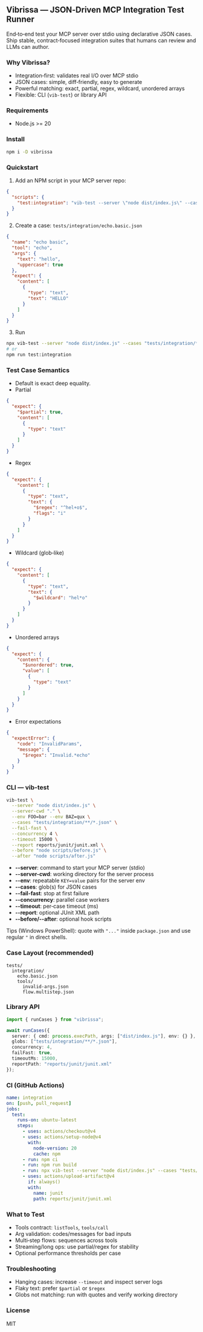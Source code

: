 ## Vibrissa — JSON‑Driven MCP Integration Test Runner

End‑to‑end test your MCP server over stdio using declarative JSON cases. Ship stable, contract‑focused integration suites that humans can review and LLMs can author.

### Why Vibrissa?
- Integration‑first: validates real I/O over MCP stdio
- JSON cases: simple, diff‑friendly, easy to generate
- Powerful matching: exact, partial, regex, wildcard, unordered arrays
- Flexible: CLI (`vib-test`) or library API

### Requirements
- Node.js >= 20

### Install
```bash
npm i -D vibrissa
```

### Quickstart
1) Add an NPM script in your MCP server repo:
```json
{
  "scripts": {
    "test:integration": "vib-test --server \"node dist/index.js\" --cases \"tests/integration/**/*.json\" --fail-fast --concurrency 4 --timeout 15000"
  }
}
```

2) Create a case: `tests/integration/echo.basic.json`
```json
{
  "name": "echo basic",
  "tool": "echo",
  "args": {
    "text": "hello",
    "uppercase": true
  },
  "expect": {
    "content": [
      {
        "type": "text",
        "text": "HELLO"
      }
    ]
  }
}
```

3) Run
```bash
npx vib-test --server "node dist/index.js" --cases "tests/integration/**/*.json"
# or
npm run test:integration
```

### Test Case Semantics
- Default is exact deep equality.
- Partial
```json
{
  "expect": {
    "$partial": true,
    "content": [
      {
        "type": "text"
      }
    ]
  }
}
```
- Regex
```json
{
  "expect": {
    "content": [
      {
        "type": "text",
        "text": {
          "$regex": "^hel+o$",
          "flags": "i"
        }
      }
    ]
  }
}
```
- Wildcard (glob‑like)
```json
{
  "expect": {
    "content": [
      {
        "type": "text",
        "text": {
          "$wildcard": "hel*o"
        }
      }
    ]
  }
}
```
- Unordered arrays
```json
{
  "expect": {
    "content": {
      "$unordered": true,
      "value": [
        {
          "type": "text"
        }
      ]
    }
  }
}
```
- Error expectations
```json
{
  "expectError": {
    "code": "InvalidParams",
    "message": {
      "$regex": "Invalid.*echo"
    }
  }
}
```

### CLI — vib-test
```bash
vib-test \
  --server "node dist/index.js" \
  --server-cwd "." \
  --env FOO=bar --env BAZ=qux \
  --cases "tests/integration/**/*.json" \
  --fail-fast \
  --concurrency 4 \
  --timeout 15000 \
  --report reports/junit/junit.xml \
  --before "node scripts/before.js" \
  --after "node scripts/after.js"
```
- **--server**: command to start your MCP server (stdio)
- **--server-cwd**: working directory for the server process
- **--env**: repeatable `KEY=value` pairs for the server env
- **--cases**: glob(s) for JSON cases
- **--fail-fast**: stop at first failure
- **--concurrency**: parallel case workers
- **--timeout**: per‑case timeout (ms)
- **--report**: optional JUnit XML path
- **--before/--after**: optional hook scripts

Tips (Windows PowerShell): quote with `"..."` inside `package.json` and use regular `"` in direct shells.

### Case Layout (recommended)
```
tests/
  integration/
    echo.basic.json
    tools/
      invalid-args.json
      flow.multistep.json
```

### Library API
```ts
import { runCases } from "vibrissa";

await runCases({
  server: { cmd: process.execPath, args: ["dist/index.js"], env: {} },
  globs: ["tests/integration/**/*.json"],
  concurrency: 4,
  failFast: true,
  timeoutMs: 15000,
  reportPath: "reports/junit/junit.xml"
});
```

### CI (GitHub Actions)
```yaml
name: integration
on: [push, pull_request]
jobs:
  test:
    runs-on: ubuntu-latest
    steps:
      - uses: actions/checkout@v4
      - uses: actions/setup-node@v4
        with:
          node-version: 20
          cache: npm
      - run: npm ci
      - run: npm run build
      - run: npx vib-test --server "node dist/index.js" --cases "tests/integration/**/*.json" --report reports/junit/junit.xml
      - uses: actions/upload-artifact@v4
        if: always()
        with:
          name: junit
          path: reports/junit/junit.xml
```

### What to Test
- Tools contract: `listTools`, `tools/call`
- Arg validation: codes/messages for bad inputs
- Multi‑step flows: sequences across tools
- Streaming/long ops: use partial/regex for stability
- Optional performance thresholds per case

### Troubleshooting
- Hanging cases: increase `--timeout` and inspect server logs
- Flaky text: prefer `$partial` or `$regex`
- Globs not matching: run with quotes and verify working directory

### License
MIT


